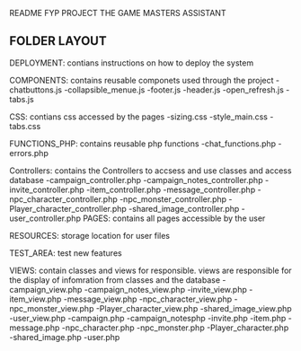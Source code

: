 README
FYP PROJECT THE GAME MASTERS ASSISTANT

FOLDER LAYOUT
------------------------
DEPLOYMENT:
contians instructions on how to deploy the system 

COMPONENTS:
contains reusable componets used through the project
    -chatbuttons.js
    -collapsible_menue.js
    -footer.js
    -header.js
    -open_refresh.js
    -tabs.js

CSS:
contians css accessed by the pages
    -sizing.css
    -style_main.css
    -tabs.css

FUNCTIONS_PHP:
contains reusable php functions
    -chat_functions.php
    -errors.php

Controllers:
contains the Controllers to accsess and use classes and access database
        -campaign_controller.php
        -campaign_notes_controller.php
        -invite_controller.php
        -item_controller.php
        -message_controller.php
        -npc_character_controller.php
        -npc_monster_controller.php
        -Player_character_controller.php
        -shared_image_controller.php
        -user_controller.php
PAGES:
contains all pages accessible by the user

RESOURCES:
storage location for user files

TEST_AREA:
test new features

VIEWS:
contain classes and views for responsible. views are responsible for the display of infomration from classes and the database
        -campaign_view.php
        -campaign_notes_view.php
        -invite_view.php
        -item_view.php
        -message_view.php
        -npc_character_view.php
        -npc_monster_view.php
        -Player_character_view.php
        -shared_image_view.php
        -user_view.php
        -campaign.php
        -campaign_notesphp
        -invite.php
        -item.php
        -message.php
        -npc_character.php
        -npc_monster.php
        -Player_character.php
        -shared_image.php
        -user.php

